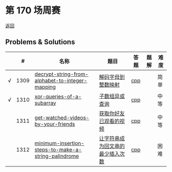 # 第 170 场周赛

[返回](../../README.md)

## Problems & Solutions
|     | #   | 名称                 | 题目                  | 答题          | 题解 | 难度 |
| --- | --- | -------------------- | --------------------- | ------------- | ---- | ---- |
| √ | 1309 | [decrypt-string-from-alphabet-to-integer-mapping](../../problems/decrypt-string-from-alphabet-to-integer-mapping) | [解码字母到整数映射](../../problems/decrypt-string-from-alphabet-to-integer-mapping/README.md) | [cpp](../../problems/decrypt-string-from-alphabet-to-integer-mapping/SOLUTION.cpp) |   | 简单 | 
| √ | 1310 | [xor-queries-of-a-subarray](../../problems/xor-queries-of-a-subarray) | [子数组异或查询](../../problems/xor-queries-of-a-subarray/README.md) | [cpp](../../problems/xor-queries-of-a-subarray/SOLUTION.cpp) |   | 中等 | 
|   | 1311 | [get-watched-videos-by-your-friends](../../problems/get-watched-videos-by-your-friends) | [获取你好友已观看的视频](../../problems/get-watched-videos-by-your-friends/README.md) | [cpp](../../problems/get-watched-videos-by-your-friends/SOLUTION.cpp) |   | 中等 | 
|   | 1312 | [minimum-insertion-steps-to-make-a-string-palindrome](../../problems/minimum-insertion-steps-to-make-a-string-palindrome) | [让字符串成为回文串的最少插入次数](../../problems/minimum-insertion-steps-to-make-a-string-palindrome/README.md) | [cpp](../../problems/minimum-insertion-steps-to-make-a-string-palindrome/SOLUTION.cpp) |   | 困难 | 
